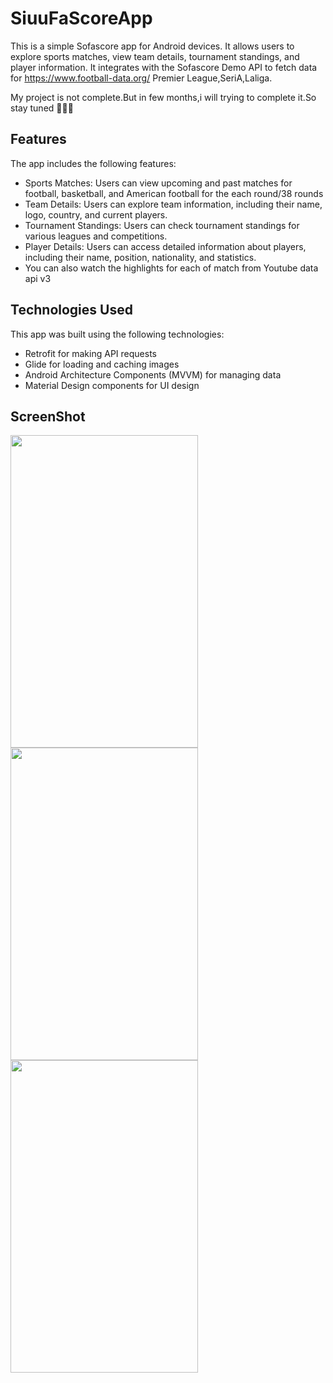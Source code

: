 # SiuuFaScoreApp

This is a simple Sofascore app for Android devices. It allows users to explore sports matches, view team details, tournament
standings, and player information. It integrates with the Sofascore Demo API to fetch data for https://www.football-data.org/
Premier League,SeriA,Laliga.

My project is not complete.But in few months,i will trying to complete it.So stay tuned 🥰🥰🥰

## Features

The app includes the following features:

* Sports Matches: Users can view upcoming and past matches for football, basketball, and American football 
  for the each round/38 rounds 
* Team Details: Users can explore team information, including their name, logo, country, and current players.
* Tournament Standings: Users can check tournament standings for various leagues and competitions.
* Player Details: Users can access detailed information about players, including their name, position, nationality, and statistics.
* You can also watch the highlights for each of match from Youtube data api v3

## Technologies Used

This app was built using the following technologies:

* Retrofit for making API requests
* Glide for loading and caching images
* Android Architecture Components (MVVM) for managing data
* Material Design components for UI design


## ScreenShot
<img src="https://github.com/user-attachments/assets/af855f52-0725-4903-b02e-fceaa857a8ec" width="300" height="500" />
<img src="https://github.com/user-attachments/assets/c6d37a45-301a-4fd2-9764-373eff2d44ed" width="300" height="500" />
<img src="https://github.com/user-attachments/assets/711547fe-b4ac-4dfa-a02d-31a294afdca5" width="300" height="500" />





